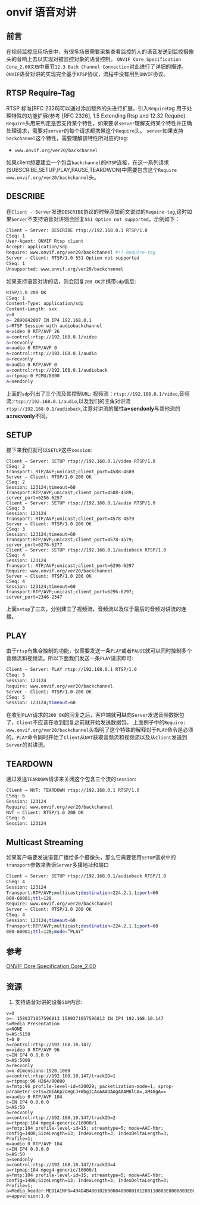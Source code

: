 # onvif 语音对讲

## 前言

在视频监控应用场景中，有很多场景需要采集查看监控的人的语音发送到监控摄像头的音响上去以实现对被监控对象的语音控制。
`ONVIF Core Specification Core_2.00文档`中章节`12.3 Back Channel Connection`对此进行了详细的描述。
`ONVIF`语音对讲的实现完全基于`RTSP`协议，流程中没有用到`ONVIF`协议。

## RTSP Require-Tag

RTSP 标准[RFC 2326]可以通过添加额外的头进行扩展，引入`Require`tag 用于处理特殊的功能扩展(参考 [RFC
2326], 1.5 Extending Rtsp and 12.32 Require).
`Require`头用来判定是否支持某个特性，如果要求`server`理解支持某个特性并正确处理请求，需要对`server`的每个请求都携带这个`Require`头。
`server`如果支持`backchannel`这个特性，需要理解该特性所对应的tag:

- `www.onvif.org/ver20/backchannel`

如果client想要建立一个包含`backchannel`的`RTSP`连接，在这一系列请求(SUBSCRIBE,SETUP,PLAY,PAUSE,TEARDWON)中需要包含这个`Require www.onvif.org/ver20/backchannel`头。

## DESCRIBE

在`Client - Server`发送`DESCRIBE`协议的时候添加前文说过的`Require-tag`,这时如果`Server`不支持语音对讲则会回复`551 Option not supported`，示例如下：

```bash
Client – Server: DESCRIBE rtsp://192.168.0.1 RTSP/1.0
CSeq: 1
User-Agent: ONVIF Rtsp client
Accept: application/sdp
Require: www.onvif.org/ver20/backchannel #!! Require-tag
Server – Client: RTSP/1.0 551 Option not supported
CSeq: 1
Unsupported: www.onvif.org/ver20/backchannel
```

如果支持语音对讲的话，则会回复`200 OK`并携带`sdp`信息:

```bash
RTSP/1.0 200 OK
CSeq: 1
Content-Type: application/sdp
Content-Length: xxx
v=0
o= 2890842807 IN IP4 192.168.0.1
s=RTSP Session with audiobackchannel
m=video 0 RTP/AVP 26
a=control:rtsp://192.168.0.1/video
a=recvonly
m=audio 0 RTP/AVP 0
a=control:rtsp://192.168.0.1/audio
a=recvonly
m=audio 0 RTP/AVP 0
a=control:rtsp://192.168.0.1/audioback
a=rtpmap:0 PCMU/8000
a=sendonly
```

上面的`sdp`列出了三个流及其控制`URL`: 视频流：`rtsp://192.168.0.1/video`,音频流:`rtsp://192.168.0.1/audio`,以及我们的主角对讲流`rtsp://192.168.0.1/audioback`,注意对讲流的属性**a=sendonly**与其他流的**a=recvonly**不同。

## SETUP

接下来我们就可以`SETUP`这些`session`:

```rtsp
Client – Server: SETUP rtsp://192.168.0.1/video RTSP/1.0
CSeq: 2
Transport: RTP/AVP;unicast;client_port=4588-4589
Server – Client: RTSP/1.0 200 OK
CSeq: 2
Session: 123124;timeout=60
Transport:RTP/AVP;unicast;client_port=4588-4589;
server_port=6256-6257
Client – Server: SETUP rtsp://192.168.0.1/audio RTSP/1.0
CSeq: 3
Session: 123124
Transport: RTP/AVP;unicast;client_port=4578-4579
Server – Client: RTSP/1.0 200 OK
CSeq: 3
Session: 123124;timeout=60
Transport:RTP/AVP;unicast;client_port=4578-4579;
server_port=6276-6277
Client – Server: SETUP rtsp://192.168.0.1/audioback RTSP/1.0
CSeq: 4
Session: 123124
Transport: RTP/AVP;unicast;client_port=6296-6297
Require: www.onvif.org/ver20/backchannel
Server – Client: RTSP/1.0 200 OK
CSeq: 4
Session: 123124;timeout=60
Transport:RTP/AVP;unicast;client_port=6296-6297;
server_port=2346-2347
```

上面`setup`了三次，分别建立了视频流，音频流以及位于最后的音频对讲流的连接。

## PLAY

由于`rtsp`有集合控制的功能，仅需要发送一条`PLAY`或者`PAUSE`就可以同时控制多个音频流和视频流。所以下面我们发送一条`PLAY`请求即可:

```bash
Client – Server: PLAY rtsp://192.168.0.1 RTSP/1.0
CSeq: 5
Session: 123124
Require: www.onvif.org/ver20/backchannel
Server – Client: RTSP/1.0 200 OK
CSeq: 5
Session: 123124;timeout=60
```

在收到`PLAY`请求的`200 OK`的回复之后，客户端就**可以**向`Server`发送音频数据包了，`Client`不应该在收到回复之前就开始发送数据包。
上面例子中的`Require: www.onvif.org/ver20/backchannel`头指明了这个特殊的解释对于`PLAY`命令是必须的。`PLAY`命令同时开始了`Client`从`NVT`获取音频流和视频流以及从`Client`发送到`Server`的对讲流。

## TEARDOWN

通过发送`TEARDOWN`请求来关闭这个包含三个流的`session`:

```bash
Client – NVT: TEARDOWN rtsp://192.168.0.1 RTSP/1.0
CSeq: 6
Session: 123124
Require: www.onvif.org/ver20/backchannel
NVT – Client: RTSP/1.0 200 OK
CSeq: 6
Session: 123124
```

## Multicast Streaming

如果客户端要发送语音广播给多个摄像头，那么它需要使用`SETUP`请求中的`transport`参数来告诉`Server`多播地址和端口

```bash
Client – Server: SETUP rtsp://192.168.0.1/audioback RTSP/1.0
CSeq: 4
Session: 123124
Transport:RTP/AVP;multicast;destination=224.2.1.1;port=60
000-60001;ttl=128
Require: www.onvif.org/ver20/backchannel
Server – Client: RTSP/1.0 200 OK
CSeq: 4
Session: 123124;timeout=60
Transport:RTP/AVP;multicast;destination=224.2.1.1;port=60
000-60001;ttl=128;mode=”PLAY”
```

## 参考

[ONVIF Core Specification Core_2.00](http://developer.onvif.org/pub/core/Core_2.00.pdf)

## 资源

1. 支持语音对讲的设备`SDP`内容:

```sdp
v=0
o=- 1589371057596813 1589371057596813 IN IP4 192.168.10.147
s=Media Presentation
e=NONE
b=AS:5150
t=0 0
a=control:rtsp://192.168.10.147/
m=video 0 RTP/AVP 96
c=IN IP4 0.0.0.0
b=AS:5000
a=recvonly
a=x-dimensions:1920,1080
a=control:rtsp://192.168.10.147/trackID=1
a=rtpmap:96 H264/90000
a=fmtp:96 profile-level-id=420029; packetization-mode=1; sprop-parameter-sets=Z0IAKp2oHgCJ+WbgICAoAAADAAgAAAMBlCA=,aM48gA==
m=audio 0 RTP/AVP 104
c=IN IP4 0.0.0.0
b=AS:50
a=recvonly
a=control:rtsp://192.168.10.147/trackID=2
a=rtpmap:104 mpeg4-generic/16000/1
a=fmtp:104 profile-level-id=15; streamtype=5; mode=AAC-hbr; config=1408;SizeLength=13; IndexLength=3; IndexDeltaLength=3; Profile=1;
m=audio 0 RTP/AVP 104
c=IN IP4 0.0.0.0
b=AS:50
a=sendonly
a=control:rtsp://192.168.10.147/trackID=4
a=rtpmap:104 mpeg4-generic/16000/1
a=fmtp:104 profile-level-id=15; streamtype=5; mode=AAC-hbr; config=1408;SizeLength=13; IndexLength=3; IndexDeltaLength=3; Profile=1;
a=Media_header:MEDIAINFO=494D4B48010200000400000101200110803E0000803E000000000000000000000000000000000000;
a=appversion:1.0
```
